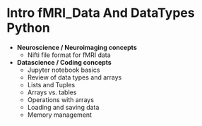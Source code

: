 # Intro fMRI_Data And DataTypes Python
- **Neuroscience / Neuroimaging concepts**
    - Nifti file format for fMRI data
- **Datascience / Coding concepts**
    - Jupyter notebook 
    basics
    - Review of data types and arrays
    - Lists and Tuples
    - Arrays vs. tables    
    - Operations with arrays
    - Loading and saving data
    - Memory management
